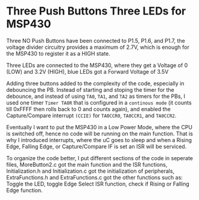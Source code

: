 # Three Push Buttons Three LEDs for MSP430

Three NO Push Buttons have been connected to P1.5, P1.6, and P1.7, the voltage divider circuitry provides a maximum of 2.7V, which is enough for the MSP430 to register it as a HIGH state.

Three LEDs are connected to the MSP430, where they get a Voltage of 0 (LOW) and 3.2V (HIGH), blue LEDs got a Forward Voltage of 3.5V

Adding three buttons added to the complexity of the code, especially in debouncing the PB. Instead of starting and stoping the timer for the debounce, and instead of using `TA0`, `TA1`, and `TA2` as timers for the PBs, I used one timer `Timer TA0R` that is configured in a `continous mode` (it counts till 0xFFFF then rolls back to 0 and counts again), and enabled the Capture/Compare interrupt `(CCIE)` for `TA0CCR0`, `TA0CCR1`, and `TA0CCR2`.

Eventually I want to put the MSP430 in a Low Power Mode, where the CPU is switched off, hence no code will be running on the main function. That is why I introduced interrupts, where the uC goes to sleep and when a Rising Edge, Falling Edge, or Capture/Compare IF is set an ISR will be serviced.

To organize the code better, I put different sections of the code in seperate files, MoreButton2.c got the main function and the ISR functions, Initialization.h and Initialization.c got the initialization of peripherals, ExtraFunctions.h and ExtraFunctions.c got the other functions such as: Toggle the LED, toggle Edge Select ISR function, check if Rising or Falling Edge function.
